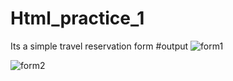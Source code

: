 # Html_practice_1
Its a simple travel reservation form
#output
![form1](https://github.com/sanjana54/Html_practice_1/assets/94892759/f5592835-09fb-4a31-b048-0f52e341cfd2)



![form2](https://github.com/sanjana54/Html_practice_1/assets/94892759/ee5a6259-fe00-4c44-8337-a64664c6d623)
